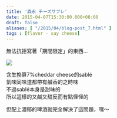 ```yaml
---
title: '森永 チーズサブレ'
date: 2015-04-07T15:30:00.000+08:00
draft: false
aliases: [ "/2015/04/blog-post_7.html" ]
tags : [flavor - say cheese]
---
```


無法抗拒寫著「期間限定」的東西...  

![](/images/morinagasable.jpg)

含生換算7%cheddar cheese的sablé  
氣味同味道都帶有鹹香的之時味  
不過sablé本身是甜味的  
所以這樣的又鹹又甜反而有點怪怪的  
  
但配上濃郁的啤酒就完全解決了這問題，嘿～
